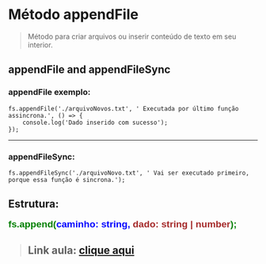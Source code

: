 # Método appendFile
> Método para criar arquivos ou inserir conteúdo de texto em seu interior.
## **appendFile and appendFileSync**
### appendFile exemplo:
```
fs.appendFile('./arquivoNovos.txt', ' Executada por último função assincrona.', () => {
	console.log('Dado inserido com sucesso');
});
```
---
### appendFileSync:
```
fs.appendFileSync('./arquivoNovo.txt', ' Vai ser executado primeiro, porque essa função é sincrona.');
```
## Estrutura:
<div style="
	color:green;
	font-weight: bolder;
	font-family: arial;
	font-size:1.2rem;
">
	fs.append(<span style="color: blue;">caminho: string, </span><span style="color: brown;">dado: string | number</span>);
</div>

> ## Link aula: [clique aqui](https://www.youtube.com/watch?v=QTlqmuN7RA0&list=PLXik_5Br-zO8Ul2-XnkTf99jiYaDylAAW)